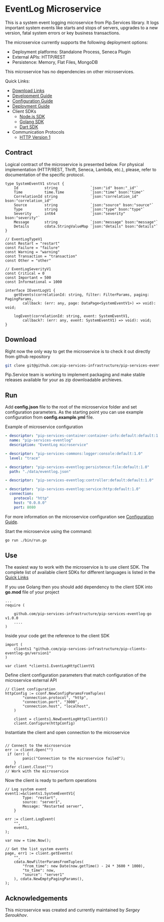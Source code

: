 # EventLog Microservice

This is a system event logging microservice from Pip.Services library. 
It logs important system events like starts and stops of servers,
upgrades to a new version, fatal system errors or key business transactions.

The microservice currently supports the following deployment options:
* Deployment platforms: Standalone Process, Seneca Plugin
* External APIs: HTTP/REST
* Persistence: Memory, Flat Files, MongoDB

This microservice has no dependencies on other microservices.

<a name="links"></a> Quick Links:

* [Download Links](docs/Downloads.md)
* [Development Guide](docs/Development.md)
* [Configuration Guide](docs/Configuration.md)
* [Deployment Guide](docs/Deployment.md)
* Client SDKs
  - [Node.js SDK](https://github.com/pip-services/pip-clients-eventlog-node)
  - [Golang SDK](https://github.com/pip-services/pip-clients-eventlog-go)
  - [Dart SDK](https://github.com/pip-services/pip-clients-eventlog-dart)
* Communication Protocols
  - [HTTP Version 1](doc/HttpProtocolV1.md)

##  Contract

Logical contract of the microservice is presented below. For physical implementation (HTTP/REST, Thrift, Seneca, Lambda, etc.),
please, refer to documentation of the specific protocol.

```golang
type SystemEventV1 struct {
	Id            string               `json:"id" bson:"_id"`
	Time          time.Time            `json:"time" bson:"time"`
	CorrelationId string               `json:"correlation_id" bson:"correlation_id"`
	Source        string               `json:"source" bson:"source"`
	Type          string               `json:"type" bson:"type"`
	Severity      int64                `json:"severity" bson:"severity"`
	Message       string               `json:"message" bson:"message"`
	Details       cdata.StringValueMap `json:"details" bson:"details"`
}

// EventLogTypeV1
const Restart = "restart"
const Failure = "failure"
const Warning = "warning"
const Transaction = "transaction"
const Other = "other"

// EventLogSeverityV1
const Critical = 0
const Important = 500
const Informational = 1000

interface IEventLogV1 {
    getEvents(correlationId: string, filter: FilterParams, paging: PagingParams, 
        callback: (err: any, page: DataPage<SystemEventV1>) => void): void;
    
    logEvent(correlationId: string, event: SystemEventV1, 
        callback?: (err: any, event: SystemEventV1) => void): void;
}
```

## Download

Right now the only way to get the microservice is to check it out directly from github repository
```bash
git clone git@github.com:pip-services-infrastructure/pip-services-eventlog-go.git
```

Pip.Service team is working to implement packaging and make stable releases available for your 
as zip downloadable archieves.

## Run

Add **config.json** file to the root of the microservice folder and set configuration parameters.
As the starting point you can use example configuration from **config.example.yml** file. 

Example of microservice configuration
```yaml
- descriptor: "pip-services-container:container-info:default:default:1.0"
  name: "pip-services-eventlog"
  description: "EventLog microservice"

- descriptor: "pip-services-commons:logger:console:default:1.0"
  level: "trace"

- descriptor: "pip-services-eventlog:persistence:file:default:1.0"
  path: "./data/eventlog.json"

- descriptor: "pip-services-eventlog:controller:default:default:1.0"

- descriptor: "pip-services-eventlog:service:http:default:1.0"
  connection:
    protocol: "http"
    host: "0.0.0.0"
    port: 8080
```
 
For more information on the microservice configuration see [Configuration Guide](Configuration.md).

Start the microservice using the command:
```bash
go run ./bin/run.go
```

## Use

The easiest way to work with the microservice is to use client SDK. 
The complete list of available client SDKs for different languages is listed in the [Quick Links](#links)

If you use Golang then you should add dependency to the client SDK into **go.mod** file of your project
```golang
...
require (

    github.com/pip-services-infrastructure/pip-services-eventlog-go v1.0.0
    ....
)

```

Inside your code get the reference to the client SDK
```golang
import (
	clients1 "github.com/pip-services-infrastructure/pip-clients-eventlog-go/version1"
)

var client *clients1.EventLogHttpClientV1
```

Define client configuration parameters that match configuration of the microservice external API
```golang
// Client configuration
httpConfig := cconf.NewConfigParamsFromTuples(
		"connection.protocol", "http",
		"connection.port", "3000",
		"connection.host", "localhost",
	)

	client = clients1.NewEventLogHttpClientV1()
	client.Configure(httpConfig)
```

Instantiate the client and open connection to the microservice
```golang

// Connect to the microservice
err := client.Open("")
 if (err) {
        panic("Connection to the microservice failed");
    }
defer client.Close("")
// Work with the microservice

```

Now the client is ready to perform operations
```golang
// Log system event
event1:=&clients1.SystemEventV1{
        Type: "restart",
        source: "server1",
        Message: "Restarted server",
    }

err := client.LogEvent(
    "",
    event1,
);
```

```golang
var now = time.Now();

// Get the list system events
page, err1 := client.getEvents(
    "",
    cdata.NewFilterParamsFromTuples(
        "from_time": new Date(now.getTime() - 24 * 3600 * 1000),
        "to_time": now,
        "source": "server1"
    ), cdata.NewEmptyPagingParams(),
);

```    

## Acknowledgements

This microservice was created and currently maintained by *Sergey Seroukhov*.

